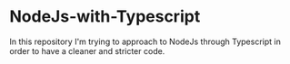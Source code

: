 # NodeJs-with-Typescript
In this repository I'm trying to approach to NodeJs through Typescript in order to have a cleaner and stricter code.
